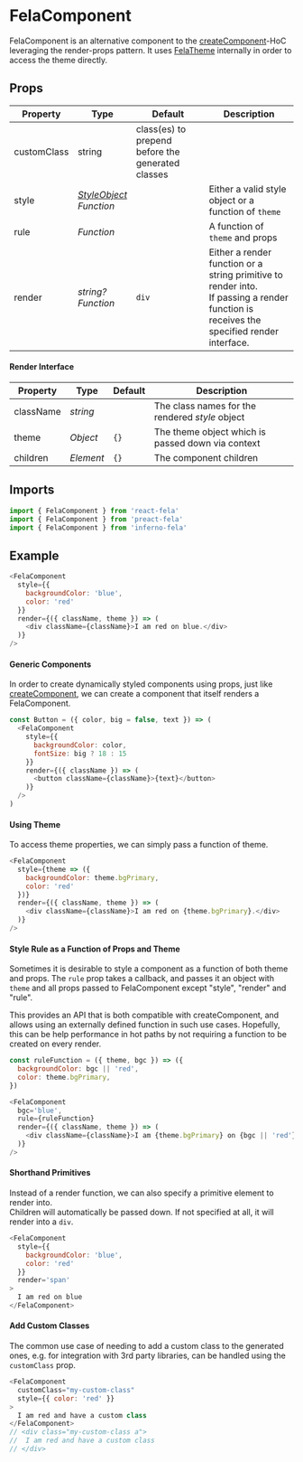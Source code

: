# FelaComponent

FelaComponent is an alternative component to the [createComponent](createComponent.md)-HoC leveraging the render-props pattern. It uses [FelaTheme](FelaTheme.md) internally in order to access the theme directly.

## Props

| Property | Type | Default | Description |
| --- | --- | --- | --- |
| customClass | string | class(es) to prepend before the generated classes |
| style | [*StyleObject*](../../basics/Rules.md#styleobject)<br>*Function*| | Either a valid style object or a function of `theme` |
| rule | *Function*| | A function of `theme` and props|
| render | *string?*<br>*Function* | `div` | Either a render function or a string primitive to render into.<br>If passing a render function is receives the specified render interface. |

#### Render Interface
| Property | Type | Default | Description |
| --- | --- | --- | --- |
| className | *string* | | The class names for the rendered *style* object |
| theme | *Object* | `{}` | The theme object which is passed down via context |
| children | *Element* | `{}` | The component children |

## Imports
```javascript
import { FelaComponent } from 'react-fela'
import { FelaComponent } from 'preact-fela'
import { FelaComponent } from 'inferno-fela'
```

## Example
```javascript
<FelaComponent
  style={{
    backgroundColor: 'blue',
    color: 'red'
  }}
  render={({ className, theme }) => (
    <div className={className}>I am red on blue.</div>
  )}
/>
```

#### Generic Components
In order to create dynamically styled components using props, just like [createComponent](createComponent.md), we can create a component that itself renders a FelaComponent.

```javascript
const Button = ({ color, big = false, text }) => (
  <FelaComponent
    style={{
      backgroundColor: color,
      fontSize: big ? 18 : 15
    }}
    render={({ className }) => (
      <button className={className}>{text}</button>
    )}
  />
)
```

#### Using Theme
To access theme properties, we can simply pass a function of theme.

```javascript
<FelaComponent
  style={theme => ({
    backgroundColor: theme.bgPrimary,
    color: 'red'
  })}
  render={({ className, theme }) => (
    <div className={className}>I am red on {theme.bgPrimary}.</div>
  )}
/>
```

#### Style Rule as a Function of Props and Theme
Sometimes it is desirable to style a component as a function of both theme and
props. The `rule` prop takes a callback, and passes it an object with `theme`
and all props passed to FelaComponent except "style", "render" and "rule".

This provides an API that is both compatible with createComponent, and allows
using an externally defined function in such use cases. Hopefully, this can
be help performance in hot paths by not requiring a function to be created on
every render.


```javascript
const ruleFunction = ({ theme, bgc }) => ({
  backgroundColor: bgc || 'red',
  color: theme.bgPrimary,
})

<FelaComponent
  bgc='blue',
  rule={ruleFunction}
  render={({ className, theme }) => (
    <div className={className}>I am {theme.bgPrimary} on {bgc || 'red'}.</div>
  )}
/>
```

#### Shorthand Primitives
Instead of a render function, we can also specify a primitive element to render into.<br>
Children will automatically be passed down. If not specified at all, it will render into a `div`.

```javascript
<FelaComponent
  style={{
    backgroundColor: 'blue',
    color: 'red'
  }}
  render='span'
>
  I am red on blue
</FelaComponent>
```

#### Add Custom Classes
The common use case of needing to add a custom class to the generated ones, e.g.
for integration with 3rd party libraries, can be handled using the `customClass`
prop.

```javascript
<FelaComponent
  customClass="my-custom-class"
  style={{ color: 'red' }}
>
  I am red and have a custom class
</FelaComponent>
// <div class="my-custom-class a">
//  I am red and have a custom class
// </div>
```
